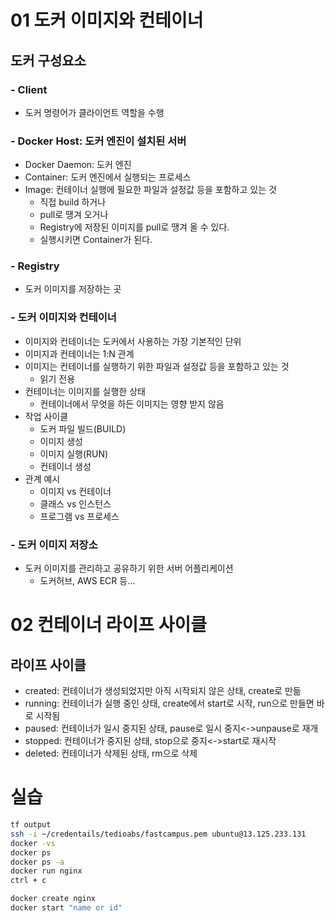 # 01 도커 이미지와 컨테이너

## 도커 구성요소

### - Client

- 도커 명령어가 클라이언트 역할을 수행

### - Docker Host: 도커 엔진이 설치된 서버

- Docker Daemon: 도커 엔진
- Container: 도커 엔진에서 실행되는 프로세스
- Image: 컨테이너 실행에 필요한 파일과 설정값 등을 포함하고 있는 것
  - 직접 build 하거나
  - pull로 땡겨 오거나
  - Registry에 저장된 이미지를 pull로 땡겨 올 수 있다.
  - 실행시키면 Container가 된다.

### - Registry

- 도커 이미지를 저장하는 곳

### - 도커 이미지와 컨테이너

- 이미지와 컨테이너는 도커에서 사용하는 가장 기본적인 단위
- 이미지과 컨테이너는 1:N 관계
- 이미지는 컨테이너를 실행하기 위한 파일과 설정값 등을 포함하고 있는 것
  - 읽기 전용
- 컨테이너는 이미지를 실행한 상태
  - 컨테이너에서 무엇을 하든 이미지는 영향 받지 않음
- 작업 사이클
  - 도커 파일 빌드(BUILD)
  - 이미지 생성
  - 이미지 실행(RUN)
  - 컨테이너 생성
- 관계 예시
  - 이미지 vs 컨테이너
  - 클래스 vs 인스턴스
  - 프로그램 vs 프로세스

### - 도커 이미지 저장소

- 도커 이미지를 관리하고 공유하기 위한 서버 어플리케이션
  - 도커허브, AWS ECR 등...

# 02 컨테이너 라이프 사이클

## 라이프 사이클

- created: 컨테이너가 생성되었지만 아직 시작되지 않은 상태, create로 만듦
- running: 컨테이너가 실행 중인 상태, create에서 start로 시작, run으로 만들면 바로 시작됨
- paused: 컨테이너가 일시 중지된 상태, pause로 일시 중지<->unpause로 재개
- stopped: 컨테이너가 중지된 상태, stop으로 중지<->start로 재시작
- deleted: 컨테이너가 삭제된 상태, rm으로 삭제

# 실습

```bash
tf output
ssh -i ~/credentails/tedioabs/fastcampus.pem ubuntu@13.125.233.131
docker -vs
docker ps
docker ps -a
docker run nginx
ctrl + c

docker create nginx
docker start "name or id"
```

